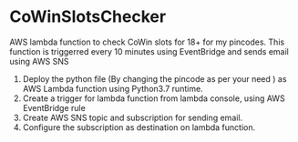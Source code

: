 # CoWinSlotsChecker
AWS lambda function to check CoWin slots for 18+ for my pincodes. This  function is triggerred every 10 minutes using EventBridge and sends email using AWS SNS 

1. Deploy the python file (By changing the pincode as per your need ) as AWS Lambda function using Python3.7 runtime.
2. Create a trigger for lambda function from lambda console, using AWS EventBridge rule
3. Create AWS SNS topic and subscription for sending email.
4. Configure the subscription as destination on lambda function.
